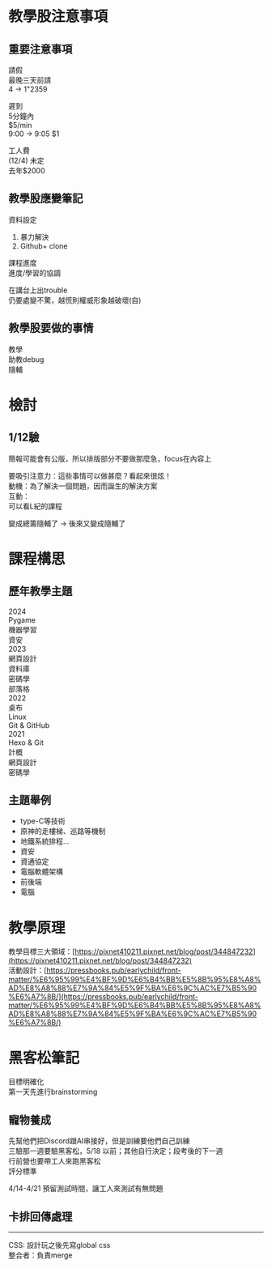 # 教學股注意事項
## 重要注意事項
請假  
最晚三天前請  
4 -> 1"2359  
  
  
遲到  
5分鐘內  
$5/min  
9:00 -> 9:05 $1  
  
工人費  
(12/4) 未定  
去年$2000

## 教學股應變筆記
資料設定  
1. 暴力解決  
2. Github+ clone  
  
課程進度  
進度/學習的協調  
  
在講台上出trouble  
仍要處變不驚，越慌則權威形象越破壞(自)
## 教學股要做的事情
教學  
助教debug  
隨輔

# 檢討

## 1/12驗
簡報可能會有公版，所以排版部分不要做那麼急，focus在內容上  
  
要吸引注意力：這些事情可以做甚麼？看起來很炫！  
動機：為了解決一個問題，因而誕生的解決方案  
互動：  
可以看L紀的課程  
  
變成總籌隨輔了
-> 後來又變成隨輔了

# 課程構思

## 歷年教學主題
2024  
Pygame  
機器學習  
資安  
2023  
網頁設計  
資料庫  
密碼學  
部落格  
2022  
桌布  
Linux  
Git & GitHub  
2021  
Hexo & Git  
計概  
網頁設計  
密碼學
## 主題舉例  
- type-C等技術  
- 原神的走樓梯、巡路等機制  
- 地鐵系統排程...  
- 資安  
- 資通協定  
- 電腦軟體架構  
- 前後端  
- 電腦



# 教學原理
教學目標三大領域：[https://pixnet410211.pixnet.net/blog/post/344847232](https://pixnet410211.pixnet.net/blog/post/344847232)  
活動設計：[https://pressbooks.pub/earlychild/front-matter/%E6%95%99%E4%BF%9D%E6%B4%BB%E5%8B%95%E8%A8%AD%E8%A8%88%E7%9A%84%E5%9F%BA%E6%9C%AC%E7%B5%90%E6%A7%8B/](https://pressbooks.pub/earlychild/front-matter/%E6%95%99%E4%BF%9D%E6%B4%BB%E5%8B%95%E8%A8%AD%E8%A8%88%E7%9A%84%E5%9F%BA%E6%9C%AC%E7%B5%90%E6%A7%8B/)

# 黑客松筆記
目標明確化  
第一天先進行brainstorming  
## 寵物養成  
先幫他們把Discord跟AI串接好，但是訓練要他們自己訓練  
三驗那一週要驗黑客松，5/18 以前；其他自行決定；段考後的下一週  
行前營也要帶工人來跑黑客松  
評分標準  
  
4/14-4/21 預留測試時間，讓工人來測試有無問題  
  
## 卡排回傳處理  

---  

CSS: 設計玩之後先寫global css  
整合者：負責merge